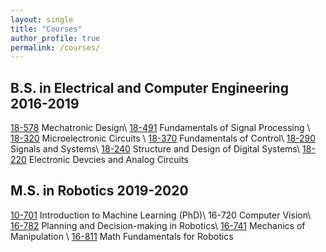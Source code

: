 ```yaml
---
layout: single
title: "Courses"
author_profile: true
permalink: /courses/
---
```


## B.S. in Electrical and Computer Engineering  2016-2019
[18-578][18_578] Mechatronic Design\\
[18-491][18_491] Fundamentals of Signal Processing \\
[18-320][18_320] Microelectronic Circuits \\
[18-370][18_370] Fundamentals of Control\\
[18-290][18_290] Signals and Systems\\
[18-240][18_240] Structure and Design of Digital Systems\\
[18-220][18_220] Electronic Devcies and Analog Circuits

## M.S. in Robotics  2019-2020
[10-701][10_701] Introduction to Machine Learning (PhD)\\
16-720 Computer Vision\\
[16-782][16_782] Planning and Decision-making in Robotics\\
[16-741][16_741] Mechanics of Manipulation \\
[16-811][16_811] Math Fundamentals for Robotics 

<!-- Link alias -->
[18_578]: https://sites.google.com/site/cmumechatronicdesign/
[18_491]: http://course.ece.cmu.edu/~ece491/
[18_320]: https://courses.ece.cmu.edu/18320
[18_370]: https://courses.ece.cmu.edu/18370
[18_220]: https://courses.ece.cmu.edu/18220
[18_290]: https://courses.ece.cmu.edu/18290
[18_240]: https://courses.ece.cmu.edu/18240

[10_701]: https://www.cs.cmu.edu/~lwehbe/10701_S19/
[16_782]: http://www.cs.cmu.edu/~maxim/classes/robotplanning_grad/
[16_741]: http://www.cs.cmu.edu/afs/cs/academic/class/16741-s07/www/index.html
[16_811]: http://www.cs.cmu.edu/~me/811/